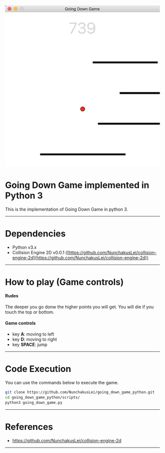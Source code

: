 ![alt text][gaming_screenshot]

# Going Down Game implemented in Python 3

This is the implementation of Going Down Game in python 3.

---


# Dependencies

- Python v3.x
- Collision Engine 2D v0.0.1 ([https://github.com/NunchakusLei/collision-engine-2d](https://github.com/NunchakusLei/collision-engine-2d))

---


# How to play (Game controls)

#### Rudes

The deeper you go donw the higher points you will get. You will die if you touch the top or bottom. 

#### Game controls

- key **A**: moving to left
- key **D**: moving to right
- key **SPACE**: jump

---


# Code Execution

You can use the commands below to execute the game.

```bash
git clone https://github.com/NunchakusLei/going_down_game_python.git
cd going_down_game_python/scripts/
python3 going_down_game.py
```
---


# References

- https://github.com/NunchakusLei/collision-engine-2d

---

[gaming_screenshot]: ./Doc/images/going_down_game_screenshot.png "gaming screenshot"